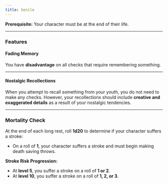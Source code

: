 ```yaml
---
title: Senile
---
```


**Prerequisite:** Your character must be at the end of their life.

---

### Features

#### **Fading Memory**
You have **disadvantage** on all checks that require remembering something.

---

#### **Nostalgic Recollections**
When you attempt to recall something from your youth, you do not need to make any checks. However, your recollections should include **creative and exaggerated details** as a result of your nostalgic tendencies.

---

### Mortality Check

At the end of each long rest, roll **1d20** to determine if your character suffers a stroke:

- On a roll of **1**, your character suffers a stroke and must begin making death saving throws.

**Stroke Risk Progression:**
- At **level 5**, you suffer a stroke on a roll of **1 or 2**.
- At **level 10**, you suffer a stroke on a roll of **1, 2, or 3**.  
